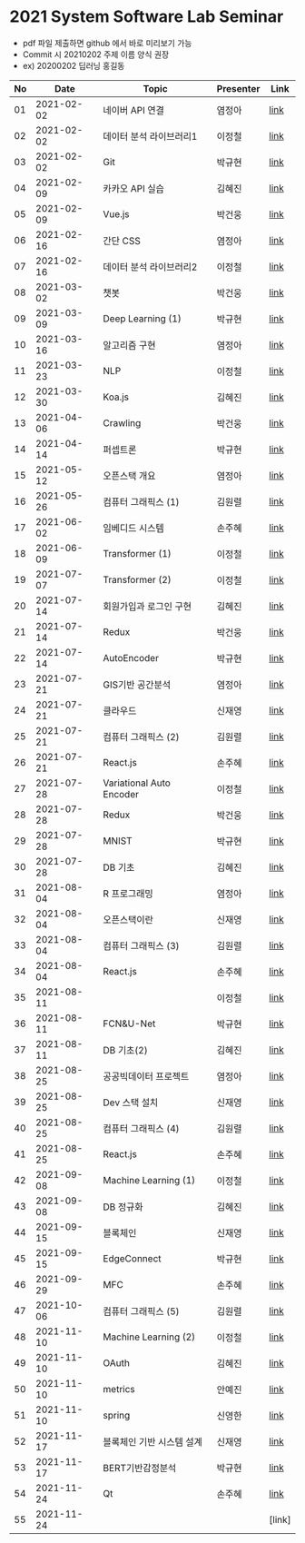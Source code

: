 # 2021 System Software Lab Seminar
- pdf 파일 제출하면 github 에서 바로 미리보기 가능
- Commit 시 20210202 주제 이름 양식 권장
- ex) 20200202 딥러닝 홍길동

| No |Date|               Topic               |  Presenter  |    Link   |
|----|----------------|------------------------------------|-------------|-----------|
| 01 |2021-02-02|네이버 API 연결|염정아|[link](https://github.com/KITSSL/2021_SEMINA/blob/main/2%EC%9B%94/20200202%20%EB%84%A4%EC%9D%B4%EB%B2%84%20API.pptx)|
| 02 |2021-02-02|데이터 분석 라이브러리1|이정철|[link](https://github.com/KITSSL/2021_SEMINA/blob/main/2%EC%9B%94/%EB%8D%B0%EC%9D%B4%ED%84%B0%EB%B6%84%EC%84%9D%20%EB%9D%BC%EC%9D%B4%EB%B8%8C%EB%9F%AC%EB%A6%AC.pptx)|
| 03 |2021-02-02|Git|박규현|[link](https://github.com/KITSSL/2021_SEMINA/blob/main/2%EC%9B%94/3%EB%B2%88%EC%A7%B8.pptx)|
| 04 |2021-02-09|카카오 API 실습|김혜진|[link](https://github.com/KITSSL/2021_SEMINA/blob/main/2%EC%9B%94/210209_%EC%B9%B4%EC%B9%B4%EC%98%A4%20API%20%EC%8B%A4%EC%8A%B5.pptx)|
| 05 |2021-02-09|Vue.js|박건웅|[link](https://github.com/KITSSL/2021_SEMINA/blob/main/2%EC%9B%94/%EC%84%B8%EB%AF%B8%EB%82%984.pptx)|
| 06 |2021-02-16|간단 CSS|염정아|[link](https://github.com/KITSSL/2021_SEMINA/blob/main/2%EC%9B%94/20210216%20%EA%B0%84%EB%8B%A8CSS.pptx)|
| 07 |2021-02-16|데이터 분석 라이브러리2|이정철|[link](https://github.com/KITSSL/2021_SEMINA/blob/main/2%EC%9B%94/%EB%8D%B0%EC%9D%B4%ED%84%B0%EB%B6%84%EC%84%9D%20%EB%9D%BC%EC%9D%B4%EB%B8%8C%EB%9F%AC%EB%A6%AC2.pptx)|
| 08 |2021-03-02|챗봇|박건웅|[link](https://github.com/KITSSL/2021_SEMINA/blob/main/3%EC%9B%94/%EC%84%B8%EB%AF%B8%EB%82%985.pptx)|
| 09 |2021-03-09|Deep Learning (1)|박규현|[link](https://github.com/KITSSL/2021_SEMINA/blob/main/3%EC%9B%94/20190431%20deeplearning(1).7z)|
| 10 |2021-03-16|알고리즘 구현|염정아|[link](https://github.com/KITSSL/2021_SEMINA/blob/main/3%EC%9B%94/20210316%20%EC%95%8C%EA%B3%A0%EB%A6%AC%EC%A6%98%EA%B5%AC%ED%98%84.pptx)|
| 11 |2021-03-23|NLP|이정철|[link](https://github.com/KITSSL/2021_SEMINA/blob/main/4%EC%9B%94/%EC%9E%90%EC%97%B0%EC%96%B4%EC%B2%98%EB%A6%AC.pptx)|
| 12 |2021-03-30|Koa.js|김혜진|[link](https://github.com/KITSSL/2021_SEMINA/blob/main/3%EC%9B%94/210330_Koa.pptx)|
| 13 |2021-04-06|Crawling|박건웅|[link](https://github.com/KITSSL/2021_SEMINA/blob/main/4%EC%9B%94/%EC%84%B8%EB%AF%B8%EB%82%986.pptx)|
| 14 |2021-04-14|퍼셉트론|박규현|[link](https://github.com/KITSSL/2021_SEMINA/blob/main/4%EC%9B%94/5%EB%B2%88%EC%A7%B8.pdf)|
| 15 |2021-05-12|오픈스택 개요|염정아|[link](https://github.com/KITSSL/2021_SEMINA/blob/main/5%EC%9B%94/20210512%20%EC%98%A4%ED%94%88%EC%8A%A4%ED%83%9D%EA%B0%9C%EC%9A%94.pptx)|
| 16 |2021-05-26|컴퓨터 그래픽스 (1)|김원렬|[link](https://github.com/KITSSL/2021_SEMINA/blob/main/5%EC%9B%94/%EC%BB%B4%ED%93%A8%ED%84%B0-%EA%B7%B8%EB%9E%98%ED%94%BD%EC%8A%A4-1%EB%B2%88%EC%A7%B8.pptx)|
| 17 |2021-06-02|임베디드 시스템|손주혜|[link](https://github.com/KITSSL/2021_SEMINA/blob/main/6%EC%9B%94/20210602%EC%84%B8%EB%AF%B8%EB%82%98%EC%9E%84%EB%B2%A0%EB%94%94%EB%93%9C%EC%8B%9C%EC%8A%A4%ED%85%9C.pdf)|
| 18 |2021-06-09|Transformer (1)|이정철|[link](https://github.com/KITSSL/2021_SEMINA/blob/main/6%EC%9B%94/20210609%EC%84%B8%EB%AF%B8%EB%82%98Transformer.pptx)|
| 19 |2021-07-07|Transformer (2)|이정철|[link](https://github.com/KITSSL/2021_SEMINA/blob/main/7%EC%9B%94/20210707%EC%84%B8%EB%AF%B8%EB%82%98Transformer.pptx)|
| 20 |2021-07-14|회원가입과 로그인 구현|김혜진|[link](https://github.com/KITSSL/2021_SEMINA/blob/main/7%EC%9B%94/210714_%ED%9A%8C%EC%9B%90%EA%B0%80%EC%9E%85%EA%B3%BC%20%EB%A1%9C%EA%B7%B8%EC%9D%B8%20%EA%B5%AC%ED%98%84.pptx)|
| 21 |2021-07-14|Redux|박건웅|[link](https://github.com/KITSSL/2021_SEMINA/blob/main/7%EC%9B%94/%EC%84%B8%EB%AF%B8%EB%82%987.pptx)|
| 22 |2021-07-14|AutoEncoder|박규현|[link](https://github.com/KITSSL/2021_SEMINA/blob/main/7%EC%9B%94/autoEncoder.ipynb)|
| 23 |2021-07-21|GIS기반 공간분석|염정아|[link](https://github.com/KITSSL/2021_SEMINA/blob/main/7%EC%9B%94/20210721%20GIS%EA%B8%B0%EB%B0%98%20%EA%B3%B5%EA%B0%84%EB%B6%84%EC%84%9D.pptx)|
| 24 |2021-07-21|클라우드|신재영|[link](https://github.com/KITSSL/2021_SEMINA/blob/main/7%EC%9B%94/01%20%EC%9D%B8%ED%94%84%EB%9D%BC%20%ED%99%98%EA%B2%BD%20%EB%B3%80%ED%99%94%EC%9D%98%20%EC%8B%9C%EC%9E%91%2C%20%ED%81%B4%EB%9D%BC%EC%9A%B0%EB%93%9C_V1.0_%EC%8B%A0%EC%9E%AC%EC%98%81.pptx)|
| 25 |2021-07-21|컴퓨터 그래픽스 (2)|김원렬|[link](https://github.com/KITSSL/2021_SEMINA/blob/main/7%EC%9B%94/20200252%20computer%20graphics_2%20%EA%B9%80%EC%9B%90%EB%A0%AC.pptx)|
| 26 |2021-07-21|React.js|손주혜|[link](https://github.com/KITSSL/2021_SEMINA/commit/5a9eda55b2c5310f8c1df0ca0d22a541a7967814)|
| 27 |2021-07-28| Variational Auto Encoder |이정철|[link](https://github.com/KITSSL/2021_SEMINA/commit/6d4963b59f995b953807438a9be6c88a2408b67c)|
| 28 |2021-07-28|Redux|박건웅|[link](https://github.com/KITSSL/2021_SEMINA/blob/main/7%EC%9B%94/%EC%84%B8%EB%AF%B8%EB%82%987.pptx)|
| 29 |2021-07-28|MNIST|박규현|[link](https://github.com/KITSSL/2021_SEMINA/commit/5787edb59413372d41fcd154a849e1a7c2019e53)|
| 30 |2021-07-28|DB 기초|김혜진|[link](https://github.com/KITSSL/2021_SEMINA/blob/main/7%EC%9B%94/210728_DB%EA%B8%B0%EC%B4%88.pptx)|
| 31 |2021-08-04|R 프로그래밍|염정아|[link](https://github.com/KITSSL/2021_SEMINA/blob/main/8%EC%9B%94/20210803%20R%ED%94%84%EB%A1%9C%EA%B7%B8%EB%9E%98%EB%B0%8D.pptx)|
| 32 |2021-08-04|오픈스택이란|신재영|[link](https://github.com/KITSSL/2021_SEMINA/blob/main/8%EC%9B%94/02%20%EC%98%A4%ED%94%88%EC%8A%A4%ED%83%9D%EC%9D%B4%EB%9E%80_%EC%8B%A0%EC%9E%AC%EC%98%81_V1.0.pptx)|
| 33 |2021-08-04|컴퓨터 그래픽스 (3)|김원렬|[link](https://github.com/KITSSL/2021_SEMINA/blob/main/8%EC%9B%94/20200252%20computer%20graphics_3%20%EA%B9%80%EC%9B%90%EB%A0%AC.pptx.pptx)|
| 34 |2021-08-04|React.js|손주혜|[link](https://github.com/KITSSL/2021_SEMINA/commit/441bcb44874272ec644b85351c13c496c8c657f9)|
| 35 |2021-08-11||이정철|[link]()|
| 36 |2021-08-11|FCN&U-Net|박규현|[link](https://github.com/KITSSL/2021_SEMINA/tree/main/8%EC%9B%94)|
| 37 |2021-08-11|DB 기초(2)|김혜진|[link](https://github.com/KITSSL/2021_SEMINA/blob/main/8%EC%9B%94/210811_DB%EA%B8%B0%EC%B4%882.pptx)|
| 38 |2021-08-25|공공빅데이터 프로젝트|염정아|[link](https://github.com/KITSSL/2021_SEMINA/blob/main/8%EC%9B%94/20210825%20%EA%B3%B5%EA%B3%B5%EB%B9%85%EB%8D%B0%EC%9D%B4%ED%84%B0%20%ED%94%84%EB%A1%9C%EC%A0%9D%ED%8A%B8_.pptx)|
| 39 |2021-08-25|Dev 스택 설치|신재영|[link](https://github.com/KITSSL/2021_SEMINA/blob/main/8%EC%9B%94/03.%20devstack%20%EC%84%A4%EC%B9%98V1.0.pptx)|
| 40 |2021-08-25|컴퓨터 그래픽스 (4)|김원렬|[link](https://github.com/KITSSL/2021_SEMINA/blob/main/8%EC%9B%94/20200252%20computer%20graphics_4%20%EA%B9%80%EC%9B%90%EB%A0%AC.pptx.pptx)|
| 41 |2021-08-25|React.js|손주혜|[link](https://github.com/KITSSL/2021_SEMINA/commit/452649d8dd8accb2265169cba15153d545533c9d)|
| 42 |2021-09-08|Machine Learning (1)|이정철|[link](https://github.com/KITSSL/2021_SEMINA/blob/main/9%EC%9B%94/Machine%20Learning%20(1).pptx)|
| 43 |2021-09-08|DB 정규화|김혜진|[link](https://github.com/KITSSL/2021_SEMINA/blob/main/9%EC%9B%94/210908_DB%20%EC%A0%95%EA%B7%9C%ED%99%94.pptx)|
| 44 |2021-09-15|블록체인|신재영|[link](https://github.com/KITSSL/2021_SEMINA/blob/main/9%EC%9B%94/01.%20%EB%B8%94%EB%A1%9D%EC%B2%B4%EC%9D%B8V1.0.pptx)|
| 45 |2021-09-15|EdgeConnect|박규현|[link](https://github.com/KITSSL/2021_SEMINA/blob/main/9%EC%9B%94/EdgeConnect.pdf)|
| 46 |2021-09-29|MFC|손주혜|[link](https://github.com/KITSSL/2021_SEMINA/commit/649ec9b383c2dc3812a275ce3250d38244c319f9#diff-baf37de99bc229881060f52dc480a93837daa9183b0a895a4825262461b8868f)|
| 47 |2021-10-06|컴퓨터 그래픽스 (5)|김원렬|[link](https://github.com/KITSSL/2021_SEMINA/blob/main/10%EC%9B%94/20211006%20computer%20graphics%205%20%EA%B9%80%EC%9B%90%EB%A0%AC.pptx)|
| 48 |2021-11-10|Machine Learning (2)|이정철|[link](https://github.com/KITSSL/2021_SEMINA/blob/main/11%EC%9B%94/Machine%20Learning%20(2).pptx)|
| 49 |2021-11-10|OAuth|김혜진|[link](https://github.com/KITSSL/2021_SEMINA/blob/main/11%EC%9B%94/211110_OAuth.pptx)|
| 50 |2021-11-10|metrics|안예진|[link](https://github.com/KITSSL/2021_SEMINA/blob/main/11%EC%9B%94/20211110%20metrics%20%EC%95%88%EC%98%88%EC%A7%84.pdf)|
| 51 |2021-11-10|spring|신영한|[link](https://github.com/KITSSL/2021_SEMINA/blob/main/11%EC%9B%94/20211110%20Spring%20%EC%8B%A0%EC%98%81%ED%95%9C.pptx)|
| 52 |2021-11-17|블록체인 기반 시스템 설계|신재영|[link](https://github.com/KITSSL/2021_SEMINA/blob/main/11%EC%9B%94/02.%20%EB%94%A5%EB%9F%AC%EB%8B%9D%20%ED%98%95%EC%83%81%EA%B4%80%EB%A6%AC%EB%A5%BC%20%EC%9C%84%ED%95%9C%20%EB%B8%94%EB%A1%9D%EC%B2%B4%EC%9D%B8%20%EA%B8%B0%EB%B0%98%20%EC%8B%9C%EC%8A%A4%ED%85%9C%20%EC%84%A4%EA%B3%84V1.0.pptx)|
| 53 |2021-11-17|BERT기반감정분석|박규현|[link](https://github.com/KITSSL/2021_SEMINA/blob/main/11%EC%9B%94/20211117%20BERT%20%EB%B0%95%EA%B7%9C%ED%98%84.pdf)|
| 54 |2021-11-24|Qt|손주혜|[link](https://github.com/KITSSL/2021_SEMINA/commit/c0944e5eeca625e72cb8116eef7e09079d185d76)|
| 55 |2021-11-24|||[link]|
